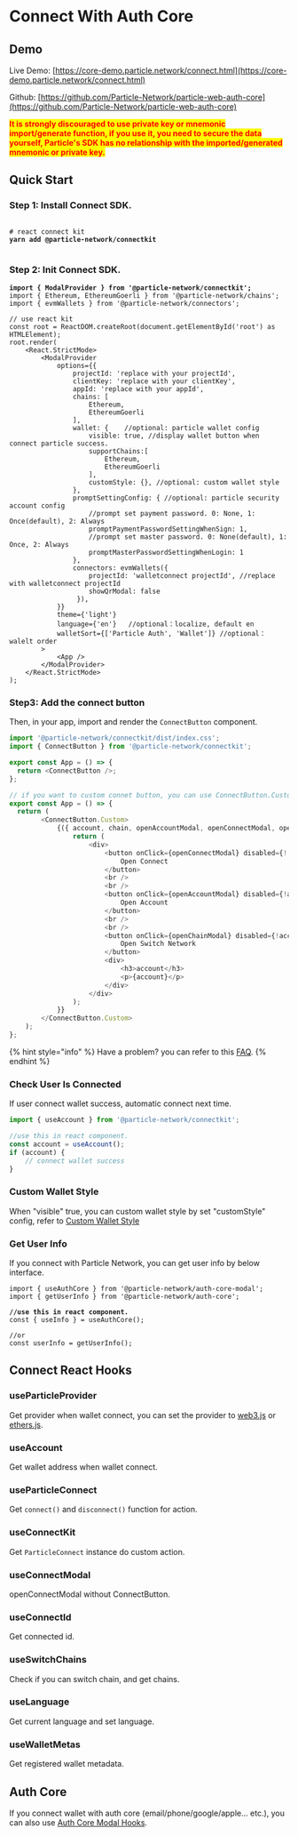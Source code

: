 # Connect With Auth Core

## Demo

Live Demo: [https://core-demo.particle.network/connect.html](https://core-demo.particle.network/connect.html)

Github: [https://github.com/Particle-Network/particle-web-auth-core](https://github.com/Particle-Network/particle-web-auth-core)

<mark style="color:red;">**It is strongly discouraged to use private key or mnemonic import/generate function, if you use it, you need to secure the data yourself, Particle's SDK has no relationship with the imported/generated mnemonic or private key.**</mark>

## Quick Start

### Step 1: Install Connect SDK.

<pre class="language-bash"><code class="lang-bash">
# react connect kit
<strong>yarn add @particle-network/connectkit
</strong><strong>
</strong></code></pre>

### Step 2: Init Connect SDK.

<pre class="language-typescript"><code class="lang-typescript"><strong>import { ModalProvider } from '@particle-network/connectkit';
</strong>import { Ethereum, EthereumGoerli } from '@particle-network/chains';
import { evmWallets } from '@particle-network/connectors';

// use react kit
const root = ReactDOM.createRoot(document.getElementById('root') as HTMLElement);
root.render(
    &#x3C;React.StrictMode>
        &#x3C;ModalProvider
            options={{
                projectId: 'replace with your projectId',
                clientKey: 'replace with your clientKey',
                appId: 'replace with your appId',
                chains: [
                    Ethereum,
                    EthereumGoerli
                ],
                wallet: {    //optional: particle wallet config
                    visible: true, //display wallet button when connect particle success.
                    supportChains:[
                        Ethereum,
                        EthereumGoerli
                    ],
                    customStyle: {}, //optional: custom wallet style
                },
                promptSettingConfig: { //optional: particle security account config
                    //prompt set payment password. 0: None, 1: Once(default), 2: Always
                    promptPaymentPasswordSettingWhenSign: 1,
                    //prompt set master password. 0: None(default), 1: Once, 2: Always
                    promptMasterPasswordSettingWhenLogin: 1
                },
                connectors: evmWallets({ 
                    projectId: 'walletconnect projectId', //replace with walletconnect projectId
                    showQrModal: false
                 }),
            }}
            theme={'light'}
            language={'en'}   //optional：localize, default en
            walletSort={['Particle Auth', 'Wallet']} //optional：walelt order
        >
            &#x3C;App />
        &#x3C;/ModalProvider>
    &#x3C;/React.StrictMode>
);
</code></pre>

### Step3: Add the connect button

Then, in your app, import and render the `ConnectButton` component.

```typescript
import '@particle-network/connectkit/dist/index.css';
import { ConnectButton } from '@particle-network/connectkit';

export const App = () => {
  return <ConnectButton />;
};

// if you want to custom connet button, you can use ConnectButton.Custom.
export const App = () => {
  return (
        <ConnectButton.Custom>
            {({ account, chain, openAccountModal, openConnectModal, openChainModal, accountLoading }) => {
                return (
                    <div>
                        <button onClick={openConnectModal} disabled={!!account}>
                            Open Connect
                        </button>
                        <br />
                        <br />
                        <button onClick={openAccountModal} disabled={!account}>
                            Open Account
                        </button>
                        <br />
                        <br />
                        <button onClick={openChainModal} disabled={!account}>
                            Open Switch Network
                        </button>
                        <div>
                            <h3>account</h3>
                            <p>{account}</p>
                        </div>
                    </div>
                );
            }}
        </ConnectButton.Custom>
    );
};

```

{% hint style="info" %}
Have a problem? you can refer to this [FAQ](../../../faq.md#web-sdk-integration-problems).
{% endhint %}

### Check User Is Connected

If user connect wallet success, automatic connect next time.

```typescript
import { useAccount } from '@particle-network/connectkit';

//use this in react component.
const account = useAccount();
if (account) {
    // connect wallet success
}
```

### Custom Wallet Style

When "visible" true, you can custom wallet style by set "customStyle" config, refer to [Custom Wallet Style](../../../wallet-service/sdks/web.md#custom-particle-wallet-style)

### Get User Info

If you connect with Particle Network, you can get user info by below interface.

<pre class="language-typescript"><code class="lang-typescript">import { useAuthCore } from '@particle-network/auth-core-modal';
import { getUserInfo } from '@particle-network/auth-core';

<strong>//use this in react component.
</strong>const { useInfo } = useAuthCore();

//or
const userInfo = getUserInfo();
</code></pre>

## Connect React Hooks

### useParticleProvider

Get provider when wallet connect, you can set the provider to [web3.js](https://github.com/web3/web3.js) or [ethers.js](https://github.com/ethers-io/ethers.js/).

### useAccount

Get wallet address when wallet connect.

### useParticleConnect

Get `connect()` and `disconnect()` function for action.

### useConnectKit

Get `ParticleConnect` instance do custom action.

### useConnectModal

openConnectModal without ConnectButton.

### useConnectId

Get connected id.

### useSwitchChains

Check if you can switch chain, and get chains.

### useLanguage

Get current language and set language.

### useWalletMetas

Get registered wallet metadata.

## Auth Core

If you connect wallet with auth core (email/phone/google/apple... etc.), you can also use [Auth Core Modal Hooks](../../../auth-service/core/web.md#auth-core-hooks).
